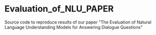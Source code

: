 # Evaluation_of_NLU_PAPER
Source code to reproduce results of our paper "The Evaluation of Natural Language Understanding Models for Answering Dialogue Questions"
